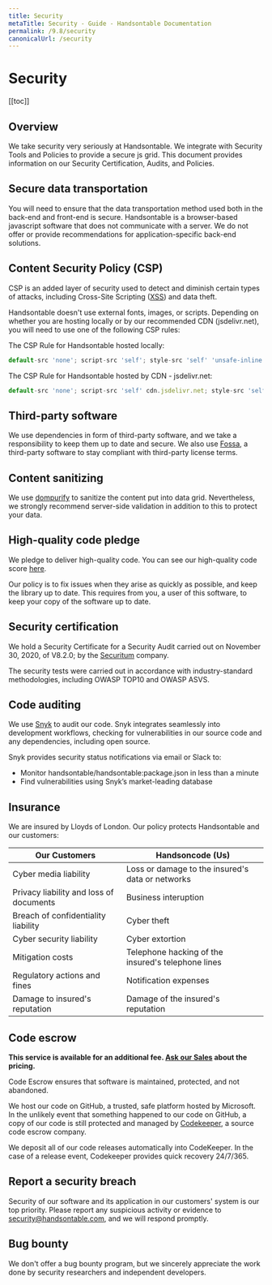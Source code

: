 ```yaml
---
title: Security
metaTitle: Security - Guide - Handsontable Documentation
permalink: /9.8/security
canonicalUrl: /security
---
```


# Security

[[toc]]

## Overview

We take security very seriously at Handsontable. We integrate with Security Tools and Policies to provide a secure js grid. This document provides information on our Security Certification, Audits, and Policies.

## Secure data transportation

You will need to ensure that the data transportation method used both in the back-end and front-end is secure.
Handsontable is a browser-based javascript software that does not communicate with a server. We do not offer or provide recommendations for application-specific back-end solutions.

## Content Security Policy (CSP)
    
CSP is an added layer of security used to detect and diminish certain types of attacks, including Cross-Site Scripting ([XSS](https://developer.mozilla.org/en-US/docs/Glossary/Cross-site_scripting)) and data theft.

Handsontable doesn't use external fonts, images, or scripts. Depending on whether you are hosting locally or by our recommended CDN (jsdelivr.net), you will need to use one of the following CSP rules:

The CSP Rule for Handsontable hosted locally:
```js
default-src 'none'; script-src 'self'; style-src 'self' 'unsafe-inline'
```

The CSP Rule for Handsontable hosted by CDN  - jsdelivr.net:
```js 
default-src 'none'; script-src 'self' cdn.jsdelivr.net; style-src 'self' 'unsafe-inline' cdn.jsdelivr.net
``` 

## Third-party software

We use dependencies in form of third-party software, and we take a responsibility to keep them up to date and secure. We also use [Fossa](https://fossa.com), a third-party software to stay compliant with third-party license terms.

## Content sanitizing

We use [dompurify](https://www.npmjs.com/package/dompurify) to sanitize the content put into data grid. Nevertheless, we strongly recommend server-side validation in addition to this to protect your data.

## High-quality code pledge

We pledge to deliver high-quality code. You can see our high-quality code score [here](https://lgtm.com/projects/g/handsontable/handsontable/context:javascript). 

Our policy is to fix issues when they arise as quickly as possible, and keep the library up to date. This requires from you, a user of this software, to keep your copy of the software up to date.

## Security certification

We hold a Security Certificate for a Security Audit carried out on November 30, 2020, of V8.2.0; by the [Securitum](https://securitum.pl/) company.

The security tests were carried out in accordance with industry-standard methodologies, including OWASP TOP10 and OWASP ASVS.

## Code auditing

We use [Snyk](https://snyk.io/test/github/handsontable/handsontable?targetFile=package.json) to audit our code. Snyk integrates seamlessly into development workflows, checking for vulnerabilities in our source code and any dependencies, including open source.  

Snyk provides security status notifications via email or Slack to:
 -  Monitor handsontable/handsontable:package.json in less than a minute 
 -  Find vulnerabilities using Snyk’s market-leading database

## Insurance

We are insured by Lloyds of London. Our policy protects Handsontable and our customers:

| Our Customers | Handsoncode (Us)  |
|--|--|
| Cyber media liability | Loss or damage to the insured's data or networks  |
| Privacy liability and loss of documents | Business interuption |
| Breach of confidentiality liability | Cyber theft|
| Cyber security liability | Cyber extortion |
| Mitigation costs | Telephone hacking of the insured's telephone lines |
| Regulatory actions and fines | Notification expenses |
| Damage to insured's reputation | Damage of the insured's reputation |

## Code escrow

**This service is available for an additional fee. [Ask our Sales](https://handsontable.com/contact?category=request_for_quotation) about the pricing.** 

Code Escrow ensures that software is maintained, protected, and not abandoned.

We host our code on GitHub, a trusted, safe platform hosted by Microsoft. In the unlikely event that something happened to our code on GitHub, a copy of our code is still protected and managed by [Codekeeper](https://codekeeper.co/), a source code escrow company.

We deposit all of our code releases automatically into CodeKeeper. In the case of a release event, Codekeeper provides quick recovery 24/7/365.

## Report a security breach

Security of our software and its application in our customers' system is our top priority. Please report any suspicious activity or evidence to [security@handsontable.com](mailto:security@handsontable.com), and we will respond promptly.
 
## Bug bounty

We don't offer a bug bounty program, but we sincerely appreciate the work done by security researchers and independent developers.
